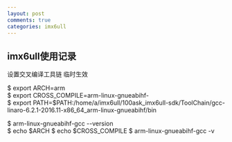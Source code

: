```yaml
---
layout: post
comments: true
categories: imx6ull
---
```

## imx6ull使用记录


设置交叉编译工具链 临时生效  <br>

$ export ARCH=arm    <br>
$ export CROSS_COMPILE=arm-linux-gnueabihf-   <br>
$ export PATH=$PATH:/home/a/imx6ull/100ask_imx6ull-sdk/ToolChain/gcc-linaro-6.2.1-2016.11-x86_64_arm-linux-gnueabihf/bin  <br>

$ arm-linux-gnueabihf-gcc --version   <br>
$ echo $ARCH
$ echo $CROSS_COMPILE
$ arm-linux-gnueabihf-gcc -v
